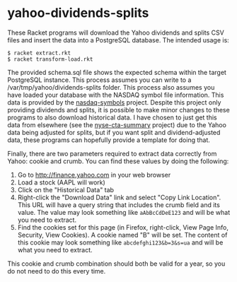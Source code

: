 # yahoo-dividends-splits
These Racket programs will download the Yahoo dividends and splits CSV files and insert the data into a PostgreSQL database. The intended usage is:

```
$ racket extract.rkt
$ racket transform-load.rkt
```

The provided schema.sql file shows the expected schema within the target PostgreSQL instance. This process assumes you can write to a 
/var/tmp/yahoo/dividends-splits folder. This process also assumes you have loaded your database with the NASDAQ symbol file information.
This data is provided by the [nasdaq-symbols](https://github.com/evdubs/nasdaq-symbols) project. Despite this project only providing dividends and splits, it is possible to make minor changes to these programs to also download historical data. I have chosen to just get this data from elsewhere (see the [nyse-cta-summary](https://github.com/evdubs/nyse-cta-summary) project) due to the Yahoo data being adjusted for splits, but if you want split and dividend-adjusted data, these programs can hopefully provide a template for doing that.

Finally, there are two parameters required to extract data correctly from Yahoo: cookie and crumb. You can find these values by doing the following:

1. Go to http://finance.yahoo.com in your web browser
2. Load a stock (AAPL will work)
3. Click on the "Historical Data" tab
4. Right-click the "Download Data" link and select "Copy Link Location". This URL will have a query string that includes the crumb field and its value. The value may look something like `aAbBcCdDeE123` and will be what you need to extract.
5. Find the cookies set for this page (in Firefox, right-click, View Page Info, Security, View Cookies). A cookie named "B" will be set. The content of this cookie may look something like `abcdefghi123&b=3&s=ua` and will be what you need to extract.

This cookie and crumb combination should both be valid for a year, so you do not need to do this every time.
